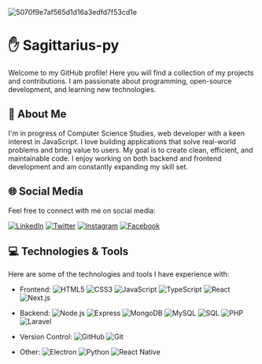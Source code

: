 
![5070f9e7af565d1d16a3edfd7f53cd1e](https://github.com/user-attachments/assets/1dfcd65b-3027-4916-bf80-893bd9f74165)

# ✋ Sagittarius-py


Welcome to my GitHub profile! Here you will find a collection of my projects and contributions. I am passionate about programming, open-source development, and learning new technologies. 

## 🚀 About Me

I'm in progress of Computer Science Studies, web developer with a keen interest in JavaScript. I love building applications that solve real-world problems and bring value to users. My goal is to create clean, efficient, and maintainable code. I enjoy working on both backend and frontend development and am constantly expanding my skill set.

## 🌐 Social Media

Feel free to connect with me on social media:

[![LinkedIn](https://img.shields.io/badge/-LinkedIn-0A66C2?style=flat-square&logo=Linkedin&logoColor=white)](#)
[![Twitter](https://img.shields.io/badge/-Twitter-1DA1F2?style=flat-square&logo=Twitter&logoColor=white)](#)
[![Instagram](https://img.shields.io/badge/-Instagram-E4405F?style=flat-square&logo=Instagram&logoColor=white)](#)
[![Facebook](https://img.shields.io/badge/-Facebook-1877F2?style=flat-square&logo=Facebook&logoColor=white)](#)


## 💻 Technologies & Tools

Here are some of the technologies and tools I have experience with:

- Frontend:
  ![HTML5](https://img.shields.io/badge/-HTML5-E34F26?style=flat-square&logo=html5&logoColor=white)
  ![CSS3](https://img.shields.io/badge/-CSS3-1572B6?style=flat-square&logo=css3&logoColor=white)
  ![JavaScript](https://img.shields.io/badge/-JavaScript-F7DF1E?style=flat-square&logo=javascript&logoColor=black)
  ![TypeScript](https://img.shields.io/badge/-TypeScript-007ACC?style=flat-square&logo=typescript&logoColor=white)
  ![React](https://img.shields.io/badge/-React-61DAFB?style=flat-square&logo=react&logoColor=black)
  ![Next.js](https://img.shields.io/badge/-Next.js-000000?style=flat-square&logo=next.js&logoColor=white)

- Backend:
  ![Node.js](https://img.shields.io/badge/-Node.js-339933?style=flat-square&logo=node.js&logoColor=white)
  ![Express](https://img.shields.io/badge/-Express-000000?style=flat-square&logo=express&logoColor=white)
  ![MongoDB](https://img.shields.io/badge/-MongoDB-47A248?style=flat-square&logo=mongodb&logoColor=white)
  ![MySQL](https://img.shields.io/badge/-MySQL-4479A1?style=flat-square&logo=mysql&logoColor=white)
  ![SQL](https://img.shields.io/badge/-SQL-336791?style=flat-square&logo=postgresql&logoColor=white)
  ![PHP](https://img.shields.io/badge/-PHP-777BB4?style=flat-square&logo=php&logoColor=white)
  ![Laravel](https://img.shields.io/badge/-Laravel-FF2D20?style=flat-square&logo=laravel&logoColor=white)

- Version Control:
  ![GitHub](https://img.shields.io/badge/-GitHub-181717?style=flat-square&logo=github&logoColor=white)
  ![Git](https://img.shields.io/badge/-Git-F05032?style=flat-square&logo=git&logoColor=white)

- Other:
  ![Electron](https://img.shields.io/badge/-Electron-47848F?style=flat-square&logo=electron&logoColor=white)
  ![Python](https://img.shields.io/badge/-Python-3776AB?style=flat-square&logo=python&logoColor=white)
  ![React Native](https://img.shields.io/badge/-React%20Native-61DAFB?style=flat-square&logo=react&logoColor=black)



